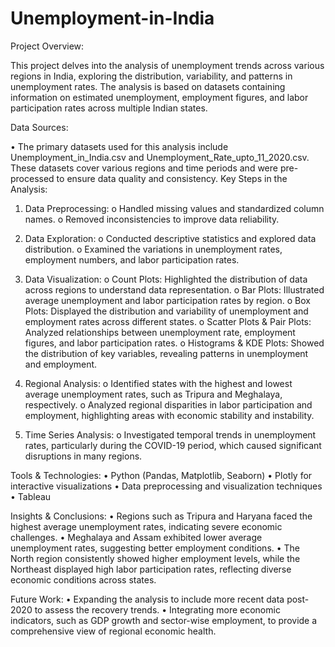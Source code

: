 # Unemployment-in-India

Project Overview:

This project delves into the analysis of unemployment trends across various regions in India, exploring the distribution, variability, and patterns in unemployment rates. The analysis is based on datasets containing information on estimated unemployment, employment figures, and labor participation rates across multiple Indian states.

Data Sources:

• The primary datasets used for this analysis include Unemployment_in_India.csv and Unemployment_Rate_upto_11_2020.csv. These datasets cover various regions and time periods and were pre-processed to ensure data quality and consistency.
Key Steps in the Analysis:

1. Data Preprocessing:
o Handled missing values and standardized column names.
o Removed inconsistencies to improve data reliability.

3. Data Exploration:
o Conducted descriptive statistics and explored data distribution.
o Examined the variations in unemployment rates, employment numbers, and labor participation rates.

5. Data Visualization:
o Count Plots: Highlighted the distribution of data across regions to understand data representation.
o Bar Plots: Illustrated average unemployment and labor participation rates by region.
o Box Plots: Displayed the distribution and variability of unemployment and employment rates across different states.
o Scatter Plots & Pair Plots: Analyzed relationships between unemployment rate, employment figures, and labor participation rates.
o Histograms & KDE Plots: Showed the distribution of key variables, revealing patterns in unemployment and employment.

7. Regional Analysis:
o Identified states with the highest and lowest average unemployment rates, such as Tripura and Meghalaya, respectively.
o Analyzed regional disparities in labor participation and employment, highlighting areas with economic stability and instability.

9. Time Series Analysis:
o Investigated temporal trends in unemployment rates, particularly during the COVID-19 period, which caused significant disruptions in many regions.

Tools & Technologies:
• Python (Pandas, Matplotlib, Seaborn)
• Plotly for interactive visualizations
• Data preprocessing and visualization techniques
• Tableau

Insights & Conclusions:
• Regions such as Tripura and Haryana faced the highest average unemployment rates, indicating severe economic challenges.
• Meghalaya and Assam exhibited lower average unemployment rates, suggesting better employment conditions.
• The North region consistently showed higher employment levels, while the Northeast displayed high labor participation rates, reflecting diverse economic conditions across states.

Future Work:
• Expanding the analysis to include more recent data post-2020 to assess the recovery trends.
• Integrating more economic indicators, such as GDP growth and sector-wise employment, to provide a comprehensive view of regional economic health.
